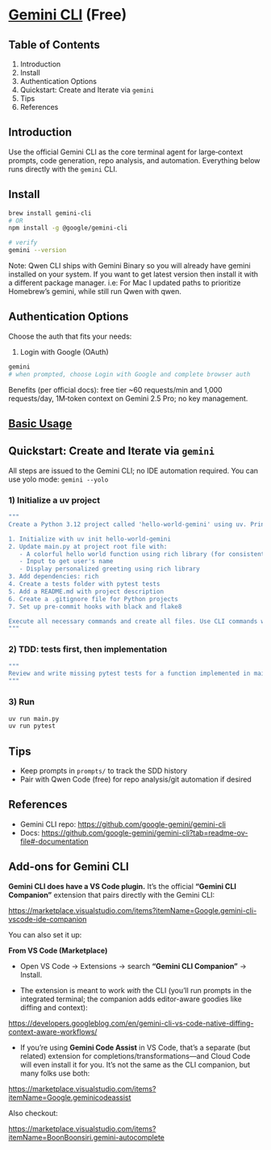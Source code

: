 # [Gemini CLI](https://github.com/google-gemini/gemini-cli) (Free)

## Table of Contents
1. Introduction
2. Install
3. Authentication Options
4. Quickstart: Create and Iterate via `gemini`
5. Tips
6. References

## Introduction
Use the official Gemini CLI as the core terminal agent for large‑context prompts, code generation, repo analysis, and automation. Everything below runs directly with the `gemini` CLI.

## Install
```bash
brew install gemini-cli
# OR
npm install -g @google/gemini-cli

# verify
gemini --version
```

Note: Qwen CLI ships with Gemini Binary so you will already have gemini installed on your system. If you want to get latest version then install it with a different package manager. i.e: For Mac I updated paths to prioritize Homebrew’s gemini, while still run Qwen with qwen.

## Authentication Options
Choose the auth that fits your needs:

1) Login with Google (OAuth)
```bash
gemini
# when prompted, choose Login with Google and complete browser auth
```
Benefits (per official docs): free tier ~60 requests/min and 1,000 requests/day, 1M‑token context on Gemini 2.5 Pro; no key management.

## [Basic Usage](https://github.com/google-gemini/gemini-cli?tab=readme-ov-file#-getting-started)

## Quickstart: Create and Iterate via `gemini`
All steps are issued to the Gemini CLI; no IDE automation required. You can use yolo mode: `gemini --yolo`


### 1) Initialize a uv project

```bash
"""
Create a Python 3.12 project called 'hello-world-gemini' using uv. Print the exact shell commands and then run them.

1. Initialize with uv init hello-world-gemini
2. Update main.py at project root file with:
   - A colorful hello world function using rich library (for consistent styling)
   - Input to get user's name
   - Display personalized greeting using rich library
3. Add dependencies: rich
4. Create a tests folder with pytest tests
5. Add a README.md with project description
6. Create a .gitignore file for Python projects
7. Set up pre-commit hooks with black and flake8

Execute all necessary commands and create all files. Use CLI commands where it;s efficient istead of writing files i.e: when creating a new project use uv init <proj_name> tog et boilerplate code. After completion document this prompt and the output in /prompts/** directory. Create a Numbered file i.e: 0001-init-project.prompt.md
"""
```

### 2) TDD: tests first, then implementation
```bash
"""
Review and write missing pytest tests for a function implemented in main.py. Test and update main.py to pass tests, and again run the tests. Output diffs and the exact commands executed. Continue to document prompt and effect in prompts dir.
"""
```

### 3) Run
```bash
uv run main.py
uv run pytest
```

## Tips
- Keep prompts in `prompts/` to track the SDD history
- Pair with Qwen Code (free) for repo analysis/git automation if desired

## References
- Gemini CLI repo: https://github.com/google-gemini/gemini-cli
- Docs: https://github.com/google-gemini/gemini-cli?tab=readme-ov-file#-documentation

## Add-ons for Gemini CLI

**Gemini CLI does have a VS Code plugin.** It’s the official **“Gemini CLI Companion”** extension that pairs directly with the Gemini CLI:

https://marketplace.visualstudio.com/items?itemName=Google.gemini-cli-vscode-ide-companion

You can also set it up:

**From VS Code (Marketplace)**

* Open VS Code → Extensions → search **“Gemini CLI Companion”** → Install. 

* The extension is meant to work *with* the CLI (you’ll run prompts in the integrated terminal; the companion adds editor-aware goodies like diffing and context):

https://developers.googleblog.com/en/gemini-cli-vs-code-native-diffing-context-aware-workflows/

* If you’re using **Gemini Code Assist** in VS Code, that’s a separate (but related) extension for completions/transformations—and Cloud Code will even install it for you. It’s not the same as the CLI companion, but many folks use both:

https://marketplace.visualstudio.com/items?itemName=Google.geminicodeassist

Also checkout:

https://marketplace.visualstudio.com/items?itemName=BoonBoonsiri.gemini-autocomplete




